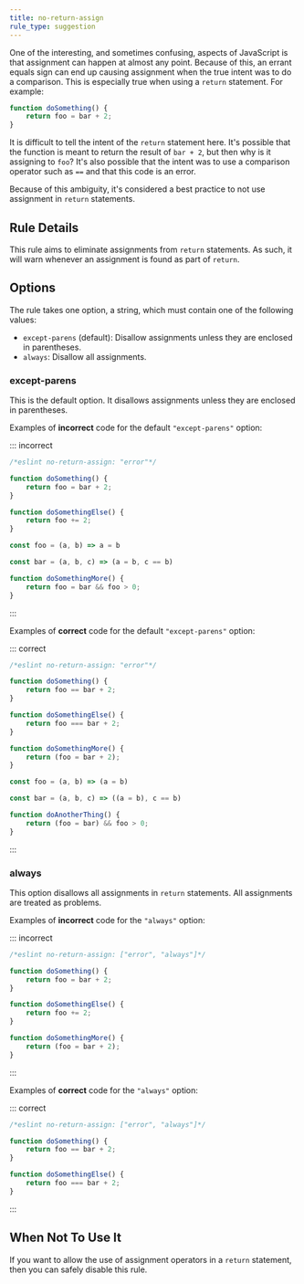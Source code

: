 ```yaml
---
title: no-return-assign
rule_type: suggestion
---
```


One of the interesting, and sometimes confusing, aspects of JavaScript is that assignment can happen at almost any point. Because of this, an errant equals sign can end up causing assignment when the true intent was to do a comparison. This is especially true when using a `return` statement. For example:

```js
function doSomething() {
    return foo = bar + 2;
}
```

It is difficult to tell the intent of the `return` statement here. It's possible that the function is meant to return the result of `bar + 2`, but then why is it assigning to `foo`? It's also possible that the intent was to use a comparison operator such as `==` and that this code is an error.

Because of this ambiguity, it's considered a best practice to not use assignment in `return` statements.

## Rule Details

This rule aims to eliminate assignments from `return` statements. As such, it will warn whenever an assignment is found as part of `return`.

## Options

The rule takes one option, a string, which must contain one of the following values:

*   `except-parens` (default): Disallow assignments unless they are enclosed in parentheses.
*   `always`: Disallow all assignments.

### except-parens

This is the default option.
It disallows assignments unless they are enclosed in parentheses.

Examples of **incorrect** code for the default `"except-parens"` option:

::: incorrect

```js
/*eslint no-return-assign: "error"*/

function doSomething() {
    return foo = bar + 2;
}

function doSomethingElse() {
    return foo += 2;
}

const foo = (a, b) => a = b

const bar = (a, b, c) => (a = b, c == b)

function doSomethingMore() {
    return foo = bar && foo > 0;
}
```

:::

Examples of **correct** code for the default `"except-parens"` option:

::: correct

```js
/*eslint no-return-assign: "error"*/

function doSomething() {
    return foo == bar + 2;
}

function doSomethingElse() {
    return foo === bar + 2;
}

function doSomethingMore() {
    return (foo = bar + 2);
}

const foo = (a, b) => (a = b)

const bar = (a, b, c) => ((a = b), c == b)

function doAnotherThing() {
    return (foo = bar) && foo > 0;
}
```

:::

### always

This option disallows all assignments in `return` statements.
All assignments are treated as problems.

Examples of **incorrect** code for the `"always"` option:

::: incorrect

```js
/*eslint no-return-assign: ["error", "always"]*/

function doSomething() {
    return foo = bar + 2;
}

function doSomethingElse() {
    return foo += 2;
}

function doSomethingMore() {
    return (foo = bar + 2);
}
```

:::

Examples of **correct** code for the `"always"` option:

::: correct

```js
/*eslint no-return-assign: ["error", "always"]*/

function doSomething() {
    return foo == bar + 2;
}

function doSomethingElse() {
    return foo === bar + 2;
}
```

:::

## When Not To Use It

If you want to allow the use of assignment operators in a `return` statement, then you can safely disable this rule.
